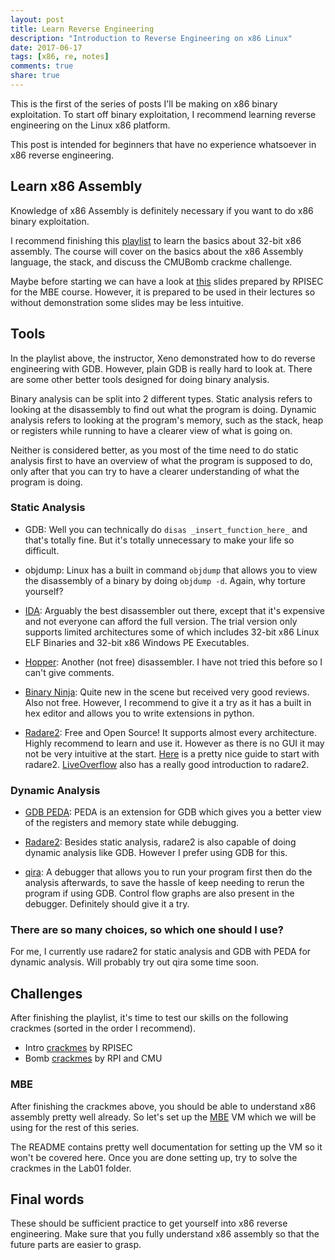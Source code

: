 ```yaml
---
layout: post
title: Learn Reverse Engineering
description: "Introduction to Reverse Engineering on x86 Linux"
date: 2017-06-17
tags: [x86, re, notes]
comments: true
share: true
---
```


This is the first of the series of posts I'll be making on x86 binary exploitation. To start off binary exploitation, I recommend learning reverse engineering on the Linux x86 platform.

This post is intended for beginners that have no experience whatsoever in x86 reverse engineering.

## Learn x86 Assembly
Knowledge of x86 Assembly is definitely necessary if you want to do x86 binary exploitation.

I recommend finishing this [playlist](https://www.youtube.com/playlist?list=PL038BE01D3BAEFDB0) to learn the basics about 32-bit x86 assembly. The course will cover on the basics about the x86 Assembly language, the stack, and discuss the CMUBomb crackme challenge.

Maybe before starting we can have a look at [this](http://security.cs.rpi.edu/courses/binexp-spring2015/lectures/2/02_lecture.pdf) slides prepared by RPISEC for the MBE course. However, it is prepared to be used in their lectures so without demonstration some slides may be less intuitive.

## Tools
In the playlist above, the instructor, Xeno demonstrated how to do reverse engineering with GDB. However, plain GDB is really hard to look at. There are some other better tools designed for doing binary analysis.

Binary analysis can be split into 2 different types. Static analysis refers to looking at the disassembly to find out what the program is doing. Dynamic analysis refers to looking at the program's memory, such as the stack, heap or registers while running to have a clearer view of what is going on.

Neither is considered better, as you most of the time need to do static analysis first to have an overview of what the program is supposed to do, only after that you can try to have a clearer understanding of what the program is doing.

### Static Analysis
* GDB: Well you can technically do `disas _insert_function_here_` and that's totally fine. But it's totally unnecessary to make your life so difficult.

* objdump: Linux has a built in command `objdump` that allows you to view the disassembly of a binary by doing `objdump -d`. Again, why torture yourself?

* [IDA](https://www.hex-rays.com/products/ida/support/download_demo.shtml): Arguably the best disassembler out there, except that it's expensive and not everyone can afford the full version. The trial version only supports limited architectures some of which includes 32-bit x86 Linux ELF Binaries and 32-bit x86 Windows PE Executables.

* [Hopper](https://www.hopperapp.com/): Another (not free) disassembler. I have not tried this before so I can't give comments.

* [Binary Ninja](https://binary.ninja/): Quite new in the scene but received very good reviews. Also not free. However, I recommend to give it a try as it has a built in hex editor and allows you to write extensions in python.

* [Radare2](https://github.com/radare/radare2): Free and Open Source! It supports almost every architecture. Highly recommend to learn and use it. However as there is no GUI it may not be very intuitive at the start. [Here](http://sushant94.me/2015/05/31/Introduction_to_radare2/) is a pretty nice guide to start with radare2. [LiveOverflow](https://youtu.be/3NTXFUxcKPc?t=8m34s) also has a really good introduction to radare2.
	
### Dynamic Analysis
* [GDB PEDA](https://github.com/longld/peda): PEDA is an extension for GDB which gives you a better view of the registers and memory state while debugging.

* [Radare2](https://github.com/radare/radare2): Besides static analysis, radare2 is also capable of doing dynamic analysis like GDB. However I prefer using GDB for this.

* [qira](http://qira.me/): A debugger that allows you to run your program first then do the analysis afterwards, to save the hassle of keep needing to rerun the program if using GDB. Control flow graphs are also present in the debugger. Definitely should give it a try.
	
### There are so many choices, so which one should I use?
For me, I currently use radare2 for static analysis and GDB with PEDA for dynamic analysis. Will probably try out qira some time soon.

## Challenges
After finishing the playlist, it's time to test our skills on the following crackmes (sorted in the order I recommend).
* Intro [crackmes](http://security.cs.rpi.edu/courses/binexp-spring2015/lectures/2/challenges.zip) by RPISEC
* Bomb [crackmes](http://security.cs.rpi.edu/courses/binexp-spring2015/lectures/3/bombs.zip) by RPI and CMU

### MBE
After finishing the crackmes above, you should be able to understand x86 assembly pretty well already. So let's set up the [MBE](https://github.com/RPISEC/MBE) VM which we will be using for the rest of this series.

The README contains pretty well documentation for setting up the VM so it won't be covered here. Once you are done setting up, try to solve the crackmes in the Lab01 folder.

## Final words
These should be sufficient practice to get yourself into x86 reverse engineering. Make sure that you fully understand x86 assembly so that the future parts are easier to grasp.



